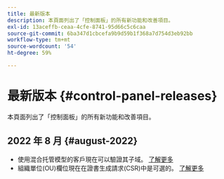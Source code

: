 ```yaml
---
title: 最新版本
description: 本頁面列出了「控制面板」的所有新功能和改善項目。
exl-id: 13aceffb-ceaa-4cfe-8741-95d66c5c6caa
source-git-commit: 6ba347d1cbcefa9b9d59b1f368a7d754d3eb92bb
workflow-type: tm+mt
source-wordcount: '54'
ht-degree: 59%

---
```


# 最新版本 {#control-panel-releases}

本頁面列出了「控制面板」的所有新功能和改善項目。

## 2022 年 8 月 {#august-2022}

* 使用混合托管模型的客戶現在可以驗證其子域。 [了解更多](../subdomains-certificates/using/monitoring-subdomains.md)
* 組織單位(OU)欄位現在在證書生成請求(CSR)中是可選的。 [了解更多](../subdomains-certificates/using/renewing-subdomain-certificate.md)
